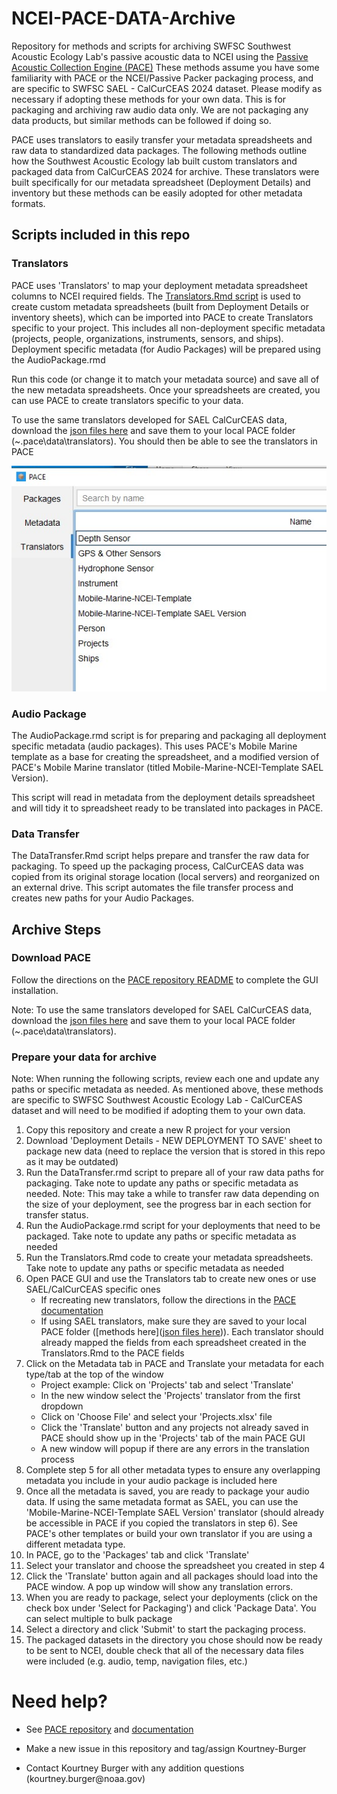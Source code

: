 # NCEI-PACE-DATA-Archive

Repository for methods and scripts for archiving SWFSC Southwest Acoustic Ecology Lab's passive acoustic data to NCEI using the [Passive Acoustic Collection Engine (PACE)](https://github.com/CI-CMG/pace) These methods assume you have some familiarity with PACE or the NCEI/Passive Packer packaging process, and are specific to SWFSC SAEL - CalCurCEAS 2024 dataset. Please modify as necessary if adopting these methods for your own data. This is for packaging and archiving raw audio data only. We are not packaging any data products, but similar methods can be followed if doing so.

PACE uses translators to easily transfer your metadata spreadsheets and raw data to standardized data packages. The following methods outline how the Southwest Acoustic Ecology lab built custom translators and packaged data from CalCurCEAS 2024 for archive. These translators were built specifically for our metadata spreadsheet (Deployment Details) and inventory but these methods can be easily adopted for other metadata formats.

## Scripts included in this repo

### Translators

PACE uses 'Translators' to map your deployment metadata spreadsheet columns to NCEI required fields. The [Translators.Rmd script](https://github.com/Kourtney-Burger/NCEI-PACE-Data-Archive/blob/da65fc29a2e46141cc7bdf946379be2b06f3a4e8/R/R%20Scripts/Translators.Rmd) is used to create custom metadata spreadsheets (built from Deployment Details or inventory sheets), which can be imported into PACE to create Translators specific to your project. This includes all non-deployment specific metadata (projects, people, organizations, instruments, sensors, and ships). Deployment specific metadata (for Audio Packages) will be prepared using the AudioPackage.rmd

Run this code (or change it to match your metadata source) and save all of the new metadata spreadsheets. Once your spreadsheets are created, you can use PACE to create translators specific to your data.

To use the same translators developed for SAEL CalCurCEAS data, download the [json files here](https://github.com/Kourtney-Burger/NCEI-PACE-Data-Archive/tree/8545da7e49533dbbdd4716374ebed8b19024c8c7/PACE%20Translators) and save them to your local PACE folder (\~.pace\data\translators). You should then be able to see the translators in PACE

![](content/photos/translatorsTab.jpg)

### Audio Package

The AudioPackage.rmd script is for preparing and packaging all deployment specific metadata (audio packages). This uses PACE's Mobile Marine template as a base for creating the spreadsheet, and a modified version of PACE's Mobile Marine translator (titled Mobile-Marine-NCEI-Template SAEL Version).

This script will read in metadata from the deployment details spreadsheet and will tidy it to spreadsheet ready to be translated into packages in PACE.

### Data Transfer

The DataTransfer.Rmd script helps prepare and transfer the raw data for packaging. To speed up the packaging process, CalCurCEAS data was copied from its original storage location (local servers) and reorganized on an external drive. This script automates the file transfer process and creates new paths for your Audio Packages.

## Archive Steps

### Download PACE

Follow the directions on the [PACE repository README](https://github.com/CI-CMG/pace#) to complete the GUI installation.

Note: To use the same translators developed for SAEL CalCurCEAS data, download the [json files here](https://github.com/Kourtney-Burger/NCEI-PACE-Data-Archive/tree/8545da7e49533dbbdd4716374ebed8b19024c8c7/PACE%20Translators) and save them to your local PACE folder (\~.pace\data\translators).

### Prepare your data for archive

Note: When running the following scripts, review each one and update any paths or specific metadata as needed. As mentioned above, these methods are specific to SWFSC Southwest Acoustic Ecology Lab - CalCurCEAS dataset and will need to be modified if adopting them to your own data.

1.  Copy this repository and create a new R project for your version
2.  Download 'Deployment Details - NEW DEPLOYMENT TO SAVE' sheet to package new data (need to replace the version that is stored in this repo as it may be outdated)
3.  Run the DataTransfer.rmd script to prepare all of your raw data paths for packaging. Take note to update any paths or specific metadata as needed. Note: This may take a while to transfer raw data depending on the size of your deployment, see the progress bar in each section for transfer status.
4.  Run the AudioPackage.rmd script for your deployments that need to be packaged. Take note to update any paths or specific metadata as needed
5.  Run the Translators.Rmd code to create your metadata spreadsheets. Take note to update any paths or specific metadata as needed
6.  Open PACE GUI and use the Translators tab to create new ones or use SAEL/CalCurCEAS specific ones
    -   If recreating new translators, follow the directions in the [PACE documentation](https://github.com/CI-CMG/pace/blob/6f1901f476278814289296a4ec7c420f860d019e/docs/PACE%20GUI%20Guide.pdf)
    -   If using SAEL translators, make sure they are saved to your local PACE folder ([methods here]([json files here](https://github.com/Kourtney-Burger/NCEI-PACE-Data-Archive/tree/8545da7e49533dbbdd4716374ebed8b19024c8c7/PACE%20Translators))). Each translator should already mapped the fields from each spreadsheet created in the Translators.Rmd to the PACE fields
7.  Click on the Metadata tab in PACE and Translate your metadata for each type/tab at the top of the window
    -   Project example: Click on 'Projects' tab and select 'Translate'
    -   In the new window select the 'Projects' translator from the first dropdown
    -   Click on 'Choose File' and select your 'Projects.xlsx' file
    -   Click the 'Translate' button and any projects not already saved in PACE should show up in the 'Projects' tab of the main PACE GUI
    -   A new window will popup if there are any errors in the translation process
8.  Complete step 5 for all other metadata types to ensure any overlapping metadata you include in your audio package is included here
9.  Once all the metadata is saved, you are ready to package your audio data. If using the same metadata format as SAEL, you can use the 'Mobile-Marine-NCEI-Template SAEL Version' translator (should already be accessible in PACE if you copied the translators in step 6). See PACE's other templates or build your own translator if you are using a different metadata type.
10. In PACE, go to the 'Packages' tab and click 'Translate'
11. Select your translator and choose the spreadsheet you created in step 4
12. Click the 'Translate' button again and all packages should load into the PACE window. A pop up window will show any translation errors.
13. When you are ready to package, select your deployments (click on the check box under 'Select for Packaging') and click 'Package Data'. You can select multiple to bulk package
14. Select a directory and click 'Submit' to start the packaging process.
15. The packaged datasets in the directory you chose should now be ready to be sent to NCEI, double check that all of the necessary data files were included (e.g. audio, temp, navigation files, etc.)

# Need help? 

-   See [PACE repository](https://github.com/CI-CMG/pace) and [documentation](https://github.com/CI-CMG/pace/blob/6f1901f476278814289296a4ec7c420f860d019e/docs/PACE%20GUI%20Guide.pdf)

-   Make a new issue in this repository and tag/assign Kourtney-Burger

-   Contact Kourtney Burger with any addition questions (kourtney.burger\@noaa.gov)
